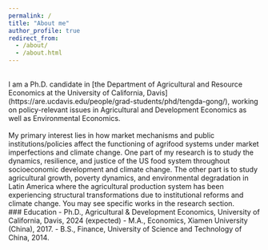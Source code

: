 ```yaml
---
permalink: /
title: "About me"
author_profile: true
redirect_from: 
  - /about/
  - /about.html
---
```


<br>
I am a Ph.D. candidate in [the Department of Agricultural and Resource Economics at the University of California, Davis](https://are.ucdavis.edu/people/grad-students/phd/tengda-gong/), working on policy-relevant issues in Agricultural and Development Economics as well as Environmental Economics. 
<br> 
<br>
My primary interest lies in how market mechanisms and public institutions/policies affect the functioning of agrifood systems under market imperfections and climate change. One part of my research is to study the dynamics, resilience, and justice of the US food system throughout socioeconomic development and climate change. The other part is to study agricultural growth, poverty dynamics, and environmental degradation in Latin America where the agricultural production system has been experiencing structural transformations due to institutional reforms and climate change. You may see specific works in the research section.
<br>
### Education
- Ph.D., Agricultural & Development Economics, University of California, Davis, 2024 (expected)
- M.A., Economics, Xiamen University (China), 2017.
- B.S., Finance, University of Science and Technology of China, 2014.
<br>
